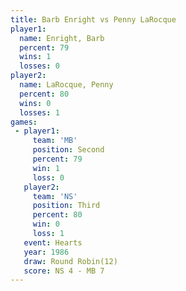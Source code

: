 ```yaml
---
title: Barb Enright vs Penny LaRocque
player1:               
  name: Enright, Barb  
  percent: 79          
  wins: 1              
  losses: 0            
player2:               
  name: LaRocque, Penny
  percent: 80          
  wins: 0              
  losses: 1            
games:
 - player1:          
     team: 'MB'      
     position: Second
     percent: 79     
     win: 1          
     loss: 0         
   player2:         
     team: 'NS'     
     position: Third
     percent: 80    
     win: 0         
     loss: 1        
   event: Hearts        
   year: 1986           
   draw: Round Robin(12)
   score: NS 4 - MB 7   
---
```

